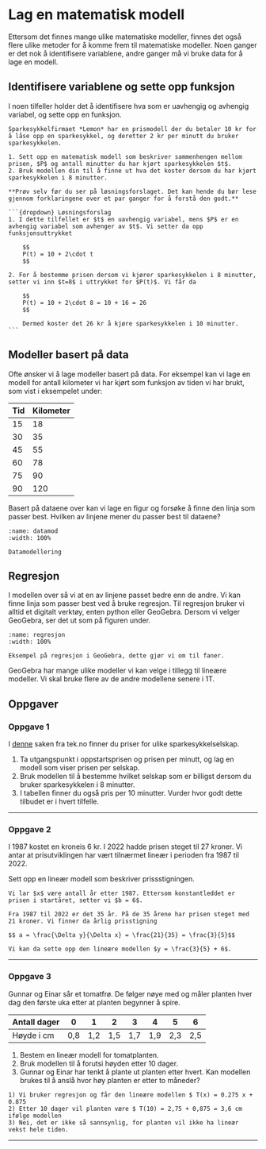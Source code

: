 # Lag en matematisk modell

Ettersom det finnes mange ulike matematiske modeller, finnes det også flere ulike metoder for å komme frem til matematiske modeller. Noen ganger er det nok å identifisere variablene, andre ganger må vi bruke data for å lage en modell.

## Identifisere variablene og sette opp funksjon
I noen tilfeller holder det å identifisere hva som er uavhengig og avhengig variabel, og sette opp en funksjon. 

````{admonition} Underveisoppgave
Sparkesykkelfirmaet *Lemon* har en prismodell der du betaler 10 kr for å låse opp en sparkesykkel, og deretter 2 kr per minutt du bruker sparkesykkelen. 

1. Sett opp en matematisk modell som beskriver sammenhengen mellom prisen, $P$ og antall minutter du har kjørt sparkesykkelen $t$.
2. Bruk modellen din til å finne ut hva det koster dersom du har kjørt sparkesykkelen i 8 minutter. 

**Prøv selv før du ser på løsningsforslaget. Det kan hende du bør lese gjennom forklaringene over et par ganger for å forstå den godt.**

```{dropdown} Løsningsforslag
1. I dette tilfellet er $t$ en uavhengig variabel, mens $P$ er en avhengig variabel som avhenger av $t$. Vi setter da opp funksjonsuttrykket

    $$
    P(t) = 10 + 2\cdot t
    $$

2. For å bestemme prisen dersom vi kjører sparkesykkelen i 8 minutter, setter vi inn $t=8$ i uttrykket for $P(t)$. Vi får da 

    $$
    P(t) = 10 + 2\cdot 8 = 10 + 16 = 26
    $$

    Dermed koster det 26 kr å kjøre sparkesykkelen i 10 minutter. 
```
````
## Modeller basert på data
Ofte ønsker vi å lage modeller basert på data. For eksempel kan vi lage en modell for antall kilometer vi har kjørt som funksjon av tiden vi har brukt, som vist i eksempelet under:

| Tid | Kilometer |
| --- | --- |
| 15 | 18 |
| 30 | 35 | 
| 45 | 55 |
| 60 | 78 | 
| 75 | 90 |
| 90 | 120 |

Basert på dataene over kan vi lage en figur og forsøke å finne den linja som passer best. Hvilken av linjene mener du passer best til dataene? 

```{figure} ./figurer/datamodellering.svg
:name: datamod
:width: 100%

Datamodellering 
```

## Regresjon
I modellen over så vi at en av linjene passet bedre enn de andre. Vi kan finne linja som passer best ved å bruke regresjon. Til regresjon bruker vi alltid et digitalt verktøy, enten python eller GeoGebra. Dersom vi velger GeoGebra, ser det ut som på figuren under. 

```{figure} ./figurer/regresjon.svg
:name: regresjon
:width: 100%

Eksempel på regresjon i GeoGebra, dette gjør vi om til faner. 
```
GeoGebra har mange ulike modeller vi kan velge i tillegg til lineære modeller. Vi skal bruke flere av de andre modellene senere i 1T. 

## Oppgaver
### Oppgave 1
I [denne](https://www.tek.no/nyheter/guide/i/XgPoLm/leie-sparkesykkel-dette-selskapet-er-best-og-billigst) saken fra tek.no finner du priser for ulike sparkesykkelselskap. 

1) Ta utgangspunkt i oppstartsprisen og prisen per minutt, og lag en modell som viser prisen per selskap. 
2) Bruk modellen til å bestemme hvilket selskap som er billigst dersom du bruker sparkesykkelen i 8 minutter. 
3) I tabellen finner du også pris per 10 minutter. Vurder hvor godt dette tilbudet er i hvert tilfelle.

---

### Oppgave 2
I 1987 kostet en kroneis 6 kr. I 2022 hadde prisen steget til 27 kroner. Vi antar at prisutviklingen har vært tilnærmet lineær i perioden fra 1987 til 2022. 

Sett opp en lineær modell som beskriver prissstigningen. 

```{dropdown} Løsningsforslag
Vi lar $x$ være antall år etter 1987. Ettersom konstantleddet er prisen i startåret, setter vi $b = 6$. 

Fra 1987 til 2022 er det 35 år. På de 35 årene har prisen steget med 21 kroner. Vi finner da årlig prisstigning

$$ a = \frac{\Delta y}{\Delta x} = \frac{21}{35} = \frac{3}{5}$$

Vi kan da sette opp den lineære modellen $y = \frac{3}{5} + 6$. 
```
---
### Oppgave 3
Gunnar og Einar sår et tomatfrø. De følger nøye med og måler planten hver dag den første uka etter at planten begynner å spire. 

|Antall dager | 0 | 1 | 2 | 3 | 4 | 5 | 6 |
| --- | --- | --- | --- | --- | --- | --- | --- |
| Høyde i cm | 0,8 | 1,2 | 1,5 | 1,7 | 1,9 | 2,3 | 2,5 |

1) Bestem en lineær modell for tomatplanten. 
2) Bruk modellen til å forutsi høyden etter 10 dager. 
3) Gunnar og Einar har tenkt å plante ut planten etter hvert. Kan modellen brukes til å anslå hvor høy planten er etter to måneder?

```{dropdown} Løsningsforslag
1) Vi bruker regresjon og får den lineære modellen $ T(x) = 0.275 x + 0.875
2) Etter 10 dager vil planten være $ T(10) = 2,75 + 0,875 = 3,6 cm ifølge modellen
3) Nei, det er ikke så sannsynlig, for planten vil ikke ha lineær vekst hele tiden. 

```
---